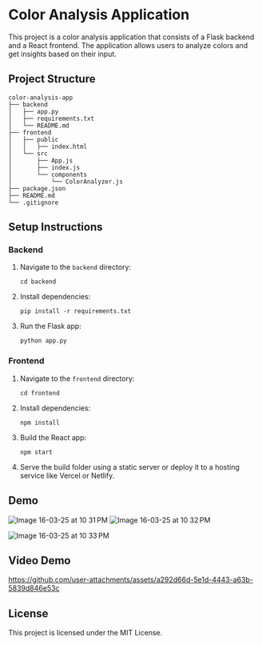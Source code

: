 # Color Analysis Application

This project is a color analysis application that consists of a Flask backend and a React frontend. The application allows users to analyze colors and get insights based on their input.

## Project Structure

```
color-analysis-app
├── backend
│   ├── app.py
│   ├── requirements.txt
│   └── README.md
├── frontend
│   ├── public
│   │   ├── index.html
│   └── src
│       ├── App.js
│       ├── index.js
│       └── components
│           └── ColorAnalyzer.js
├── package.json
├── README.md
└── .gitignore
```

## Setup Instructions

### Backend

1. Navigate to the `backend` directory:
   ```
   cd backend
   ```


3. Install dependencies:
   ```
   pip install -r requirements.txt
   ```

4. Run the Flask app:
   ```
   python app.py
   ```

### Frontend

1. Navigate to the `frontend` directory:
   ```
   cd frontend
   ```

2. Install dependencies:
   ```
   npm install
   ```

3. Build the React app:
   ```
   npm start
   ```

4. Serve the build folder using a static server or deploy it to a hosting service like Vercel or Netlify.

## Demo
![Image 16-03-25 at 10 31 PM](https://github.com/user-attachments/assets/6a34eb15-2418-4e3a-afcd-c95740c638ed)
![Image 16-03-25 at 10 32 PM](https://github.com/user-attachments/assets/9bbd0ed2-1257-4948-b9c2-77afeea6ce65)

![Image 16-03-25 at 10 33 PM](https://github.com/user-attachments/assets/b6650488-2d0f-4c1a-a266-91f1eb1ff990)

## Video Demo


https://github.com/user-attachments/assets/a292d66d-5e1d-4443-a63b-5839d846e53c


## License

This project is licensed under the MIT License.
